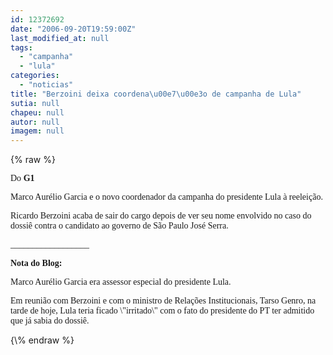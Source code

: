 ```yaml
---
id: 12372692
date: "2006-09-20T19:59:00Z"
last_modified_at: null
tags:
  - "campanha"
  - "lula"
categories:
  - "noticias"
title: "Berzoini deixa coordena\u00e7\u00e3o de campanha de Lula"
sutia: null
chapeu: null
autor: null
imagem: null
---
```

{\% raw %}
<p><DIV class=txt id=mudaFonte></p>
<p><P><FONT face=Verdana>Do <STRONG>G1</STRONG></FONT></P></p>
<p><P><FONT face=Verdana>Marco Aurélio Garcia e o novo coordenador da campanha do presidente Lula à reeleição. </FONT></P></p>
<p><P><FONT face=Verdana>Ricardo Berzoini acaba de sair do cargo depois de ver seu nome envolvido no caso do dossiê contra o candidato ao governo de São&nbsp;Paulo&nbsp;José Serra.</FONT></P></p>
<p><P><FONT face=Verdana>__________________</FONT></P></p>
<p><P><FONT face=Verdana><STRONG>Nota do Blog:</STRONG></FONT></P></p>
<p><P><FONT face=Verdana>Marco Aurélio Garcia&nbsp;era assessor especial do presidente Lula. </FONT></P></DIV></p>
<p><P><FONT face=Verdana>Em reunião com Berzoini e com o ministro de Relações Institucionais, Tarso Genro, na tarde de hoje, Lula teria ficado \"irritado\" com o fato do presidente do PT ter admitido que já sabia do dossiê. </FONT></P> </p>
{\% endraw %}
